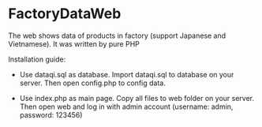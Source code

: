 # FactoryDataWeb
The web shows data of products in factory (support Japanese and Vietnamese). It was written by pure PHP

Installation guide:

- Use dataqi.sql as database. Import dataqi.sql to database on your server. Then open config.php to config data. 

- Use index.php as main page. Copy all files to web folder on your server. Then open web and log in with admin account (username: admin, password: 123456)
